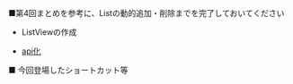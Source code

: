 ■第4回まとめを参考に、Listの動的追加・削除までを完了しておいてください

* ListViewの作成
 - [api化](https://github.com/masato-haruta/AndroidLearning/tree/develop/docs/api)
 
■ 今回登場したショートカット等
